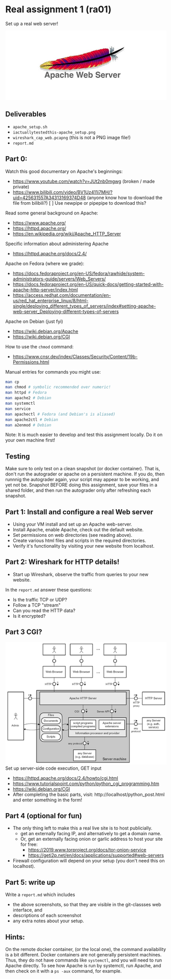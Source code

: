 # Real assignment 1 (ra01)
Set up a real web server!

![apache.jpg](apache.jpg)

## Deliverables
* `apache_setup.sh`
* `iactuallytestedthis-apache_setup.png`
* `wireshark_cap_web.pcapng` (this is not a PNG image file!)
* `report.md`

## Part 0: 
Watch this good documentary on Apache's beginnings:
* https://www.youtube.com/watch?v=JUt2nb0mgwg (broken / made private)
* https://www.bilibili.com/video/BV1Uz411i7MH/?uid=425631557A34313169374D48 (anyone know how to download the file from bilibili?)
[ ] Use newpipe or pipepipe to download this?

Read some general background on Apache:
* https://www.apache.org/
* https://httpd.apache.org/
* https://en.wikipedia.org/wiki/Apache_HTTP_Server

Specific information about administering Apache
* https://httpd.apache.org/docs/2.4/

Apache on Fedora (where we grade):
* https://docs.fedoraproject.org/en-US/fedora/rawhide/system-administrators-guide/servers/Web_Servers/
* https://docs.fedoraproject.org/en-US/quick-docs/getting-started-with-apache-http-server/index.html
* https://access.redhat.com/documentation/en-us/red_hat_enterprise_linux/8/html-single/deploying_different_types_of_servers/index#setting-apache-web-server_Deploying-different-types-of-servers

Apache on Debian (just fyi)
* https://wiki.debian.org/Apache
* https://wiki.debian.org/CGI

How to use the `chmod` command:
* https://www.cnsr.dev/index/Classes/Security/Content/19b-Permissions.html

Manual entries for commands you might use:
```bash
man cp
man chmod # symbolic recommended over numeric!
man httpd # Fedora
man apache2 # Debian
man systemctl
man service
man apachectl # Fedora (and Debian's is aliased)
man apache2ctl # Debian
man a2enmod # Debian
```

Note: 
It is much easier to develop and test this assignment locally.
Do it on your own machine first!

## Testing
Make sure to only test on a clean snapshot (or docker container).
That is, don't run the autograder or apache on a persistent machine.
If you do, then runnnig the autograder again, 
your script may appear to be working, and yet not be.
Snapshot BEFORE doing this assignment,
save your files in a shared folder,
and then run the autograder only after refreshing each snapshot.

## Part 1: Install and configure a real Web server
* Using your VM install and set up an Apache web-server.
* Install Apache, enable Apache, check out the default website.
* Set permissions on web directories (see reading above).
* Create various html files and scripts in the required directories.
* Verify it's functionality by visiting your new website from localhost.

## Part 2: Wireshark for HTTP details!
* Start up Wireshark, observe the traffic from queries to your new website.

In the `report.md` answer these questions:
* Is the traffic TCP or UDP?
* Follow a TCP "stream"
* Can you read the HTTP data?
* Is it encrypted?

## Part 3 CGI?
![](apache_arch.gif)
Set up server-side code execution, GET input
* https://httpd.apache.org/docs/2.4/howto/cgi.html
* https://www.tutorialspoint.com/python/python_cgi_programming.htm
* https://wiki.debian.org/CGI
* After completing the basic parts, visit: http://localhost/python_post.html and enter something in the form!

## Part 4 (optional for fun)
* The only thing left to make this a real live site is to host publicially.
    * get an externally facing IP, and alternatively to get a domain name.
    * Or, get an externally facing onion or garlic address to host your site for free: 
        * https://2019.www.torproject.org/docs/tor-onion-service
        * https://geti2p.net/en/docs/applications/supported#web-servers
* Firewall configuration will depend on your setup (you don't need this on localhost).

## Part 5: write up
Write a `report.md` which includes
* the above screenshots, so that they are visible in the git-classses web interface, and 
* descriptions of each screenshot
* any extra notes about your setup.

## Hints:
On the remote docker container, (or the local one),
the command availability is a bit different.
Docker containers are not generally persistent machines.
Thus, they do not have commands like `systemctl`,
and you will need to run Apache directly.
To see how Apache is run by systemctl,
run Apache, and then check on it with a `ps -aux` command,
for example.
